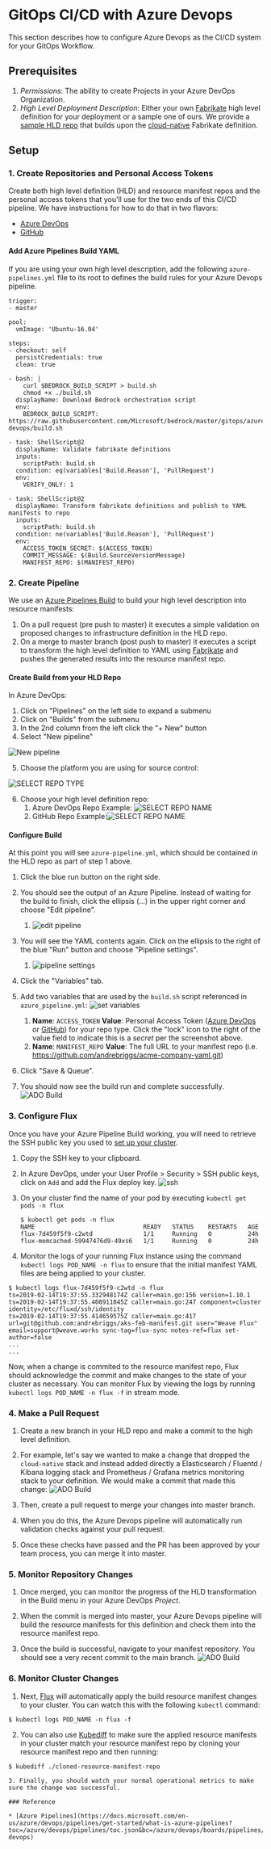 # GitOps CI/CD with Azure Devops 

This section describes how to configure Azure Devops as the CI/CD system for your GitOps Workflow.

## Prerequisites

1. _Permissions_: The ability to create Projects in your Azure DevOps Organization.
2. _High Level Deployment Description_: Either your own [Fabrikate](https://github.com/Microsoft/fabrikate) high level definition for your deployment or a sample one of ours.  We provide a [sample HLD repo](https://github.com/samiyaakhtar/aks-deploy-source) that builds upon the [cloud-native](https://github.com/timfpark/fabrikate-cloud-native) Fabrikate definition.

## Setup

### 1. Create Repositories and Personal Access Tokens

Create both high level definition (HLD) and resource manifest repos and the personal access tokens that you'll use for the two ends of this CI/CD pipeline.  We have instructions for how to do that in two flavors:
* [Azure DevOps](ADORepos.md)
* [GitHub](GitHubRepos.md)

#### Add Azure Pipelines Build YAML
If you are using your own high level description, add the following `azure-pipelines.yml` file to its root to defines the build rules for your Azure Devops pipeline.

```
trigger:
- master

pool:
  vmImage: 'Ubuntu-16.04'

steps:
- checkout: self
  persistCredentials: true
  clean: true

- bash: |
    curl $BEDROCK_BUILD_SCRIPT > build.sh
    chmod +x ./build.sh
  displayName: Download Bedrock orchestration script
  env:
    BEDROCK_BUILD_SCRIPT: https://raw.githubusercontent.com/Microsoft/bedrock/master/gitops/azure-devops/build.sh

- task: ShellScript@2
  displayName: Validate fabrikate definitions
  inputs:
    scriptPath: build.sh
  condition: eq(variables['Build.Reason'], 'PullRequest')
  env:
    VERIFY_ONLY: 1

- task: ShellScript@2
  displayName: Transform fabrikate definitions and publish to YAML manifests to repo
  inputs:
    scriptPath: build.sh
  condition: ne(variables['Build.Reason'], 'PullRequest')
  env:
    ACCESS_TOKEN_SECRET: $(ACCESS_TOKEN)
    COMMIT_MESSAGE: $(Build.SourceVersionMessage)
    MANIFEST_REPO: $(MANIFEST_REPO)
```

### 2. Create Pipeline

We use an [Azure Pipelines Build](https://docs.microsoft.com/en-us/azure/devops/pipelines/get-started/key-pipelines-concepts?toc=/azure/devops/pipelines/toc.json&bc=/azure/devops/boards/pipelines/breadcrumb/toc.json&view=azure-devops) to build your high level description into resource manifests:

1. On a pull request (pre push to master) it executes a simple validation on proposed changes to infrastructure definition in the HLD repo.
1. On a merge to master branch (post push to master) it executes a script to transform the high level definition to YAML using [Fabrikate](https://github.com/Microsoft/fabrikate) and pushes the generated results into the resource manifest repo.

#### Create Build from your HLD Repo

In Azure DevOps:
1. Click on "Pipelines" on the left side to expand a submenu
2. Click on "Builds" from the submenu
3. In the 2nd column from the left click the "+ New" button
4. Select "New pipeline"

  ![New pipeline](images/new-pipeline.png)

5. Choose the platform you are using for source control:

  ![SELECT REPO TYPE](images/select-git-repo.png)

6. Choose your high level definition repo:
    1. Azure DevOps Repo Example: ![SELECT REPO NAME](images/select-ado-repo.png)
    1. GitHub Repo Example:![SELECT REPO NAME](images/select-github-repo.png)

#### Configure Build

At this point you will see `azure-pipeline.yml`, which should be contained in the HLD repo as part of step 1 above.

1. Click the blue run button on the right side.

2. You should see the output of an Azure Pipeline. Instead of waiting for the build to finish, click the ellipsis (...) in the upper right corner and choose "Edit pipeline".
    1. ![edit pipeline](images/edit-pipeline.png)

3. You will see the YAML contents again. Click on the ellipsis to the right of the blue "Run" button and choose "Pipeline settings".
    1. ![pipeline settings](images/pipeline-settings.png)

4. Click the "Variables" tab.

5. Add two variables that are used by the `build.sh` script referenced in `azure_pipeline.yml`:
    ![set variables](images/set-variables.png)
    1. __Name__: `ACCESS_TOKEN` __Value__: Personal Access Token ([Azure DevOps](https://docs.microsoft.com/en-us/azure/devops/organizations/accounts/use-personal-access-tokens-to-authenticate?view=azure-devops) or [GitHub](https://www.help.github.com/articles/creating-a-personal-access-token-for-the-command-line)) for your repo type. Click the "lock" icon to the right of the value field to indicate this is a _secret_ per the screenshot above.
    2.  __Name__: `MANIFEST_REPO` __Value__: The full URL to your manifest repo (i.e. https://github.com/andrebriggs/acme-company-yaml.git)

6. Click "Save & Queue".

7. You should now see the build run and complete successfully.
  ![ADO Build](images/azure-pipelines-yaml.png)

### 3. Configure Flux

Once you have your Azure Pipeline Build working, you will need to retrieve the SSH public key you used to [set up your cluster](../../cluster/README.md).

1. Copy the SSH key to your clipboard.

2. In Azure DevOps, under your User Profile > Security > SSH public keys, click on `Add` and add the Flux deploy key.
  ![ssh](images/ssh-key.png)

3. On your cluster find the name of your pod by executing `kubectl get pods -n flux`
    ```
    $ kubectl get pods -n flux
    NAME                              READY   STATUS    RESTARTS   AGE
    flux-7d459f5f9-c2wtd              1/1     Running   0          24h
    flux-memcached-59947476d9-49xs6   1/1     Running   0          24h
    ```

4. Monitor the logs of your running Flux instance using the command `kubectl logs POD_NAME -n flux` to ensure that the initial manifest YAML files are being applied to your cluster.
```
$ kubectl logs flux-7d459f5f9-c2wtd -n flux
ts=2019-02-14T19:37:55.332948174Z caller=main.go:156 version=1.10.1
ts=2019-02-14T19:37:55.408911845Z caller=main.go:247 component=cluster identity=/etc/fluxd/ssh/identity
ts=2019-02-14T19:37:55.414659575Z caller=main.go:417 url=git@github.com:andrebriggs/aks-feb-manifest.git user="Weave Flux" email=support@weave.works sync-tag=flux-sync notes-ref=flux set-author=false
...
...
```
Now, when a change is commited to the resource manifest repo, Flux should acknowledge the commit and make changes to the state of your cluster as necessary. You can monitor Flux by viewing the logs by running `kubectl logs POD_NAME -n flux -f` in stream mode.

### 4. Make a Pull Request

1. Create a new branch in your HLD repo and make a commit to the high level definition.

1. For example, let's say we wanted to make a change that dropped the `cloud-native` stack and instead added directly a Elasticsearch / Fluentd / Kibana logging stack and Prometheus / Grafana metrics monitoring stack to your definition.  We would make a commit that made this change:
  ![ADO Build](images/definition-change.png)

1. Then, create a pull request to merge your changes into master branch.

1. When you do this, the Azure Devops pipeline will automatically run validation checks against your pull request.

1. Once these checks have passed and the PR has been approved by your team process, you can merge it into master.

### 5. Monitor Repository Changes
1. Once merged, you can monitor the progress of the HLD transformation in the Build menu in your Azure DevOps _Project_.

1. When the commit is merged into master, your Azure Devops pipeline will build the resource manifests for this definition and check them into the resource manifest repo.

1. Once the build is successful, navigate to your manifest repository. You should see a very recent commit to the main branch.
  ![ADO Build](images/ado-builds.png)

### 6. Monitor Cluster Changes

1. Next, [Flux](https://github.com/weaveworks/flux/blob/master/site/get-started.md#confirm-the-change-landed) will automatically apply the build resource manifest changes to your cluster.  You can watch this with the following `kubectl` command:

```
$ kubectl logs POD_NAME -n flux -f
```

2. You can also use [Kubediff](https://github.com/weaveworks/kubediff) to make sure the applied resource manifests in your cluster match your resource manifest repo by cloning your resource manifest repo and then running:

```
$ kubediff ./cloned-resource-manifest-repo

3. Finally, you should watch your normal operational metrics to make sure the change was successful.

### Reference

* [Azure Pipelines](https://docs.microsoft.com/en-us/azure/devops/pipelines/get-started/what-is-azure-pipelines?toc=/azure/devops/pipelines/toc.json&bc=/azure/devops/boards/pipelines/breadcrumb/toc.json&view=azure-devops)
